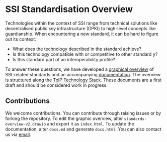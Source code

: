 #  SSI Standardisation Overview

Technologies within the context of SSI range from technical solutions like decentralised public key infrastructure (DPKI) to high-level concepts like guardianship. When encountering a new standard, it can be hard to figure out its context:
-	What does the technology described in the standard achieve?
-	Is this technology compatible with or competitive to other standard y?
-	Is this standard part of an interoperability profile?

To answer these questions, we have developed a [graphical overview](https://tno-ssi-lab.github.io/standardisation-overview/) of SSI-related standards and an accompanying [documentation](https://tno-ssi-lab.github.io/standardisation-overview/docs.html). The overview is structured along the [ToIP Technology Stack](https://trustoverip.org/toip-model/). These documents are a first draft and should be considered work in progress.

## Contributions
We welcome contributions. You can contribute through raising issues or by forking the repository. To edit the graphic overview, alter ```standards-overview-v2.drawio``` and export it as ```index.html```. To update the documentation, alter ```docs.md``` and generate ```docs.html```.
You can also contact us via [email](mailto:maaike.vanleuken@tno.nl).
